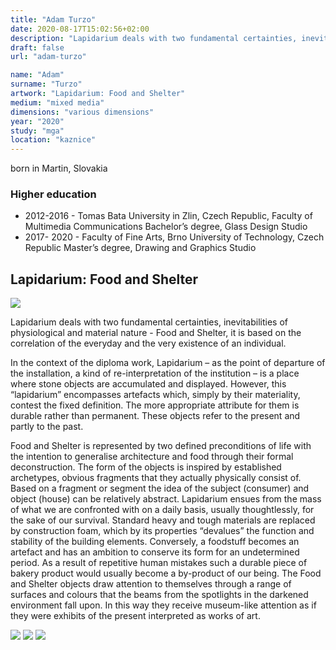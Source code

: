 ```yaml
---
title: "Adam Turzo"
date: 2020-08-17T15:02:56+02:00
description: "Lapidarium deals with two fundamental certainties, inevitabilities of physiological and material nature - Food and Shelter, it is based on the correlation of the everyday and the very existence of an individual."
draft: false
url: "adam-turzo"

name: "Adam"
surname: "Turzo"
artwork: "Lapidarium: Food and Shelter"
medium: "mixed media"
dimensions: "various dimensions"
year: "2020"
study: "mga"
location: "kaznice"
---
```


born in Martin, Slovakia

### Higher education
- 2012-2016 - Tomas Bata University in Zlin, Czech Republic, Faculty of Multimedia Communications
Bachelor’s degree, Glass Design Studio
- 2017- 2020 - Faculty of Fine Arts, Brno University of Technology, Czech Republic
Master’s degree, Drawing and Graphics Studio


## Lapidarium: Food and Shelter

![](/students/turzo/1.jpg)

Lapidarium deals with two fundamental certainties, inevitabilities of physiological and material nature - Food and Shelter, it is based on the correlation of the everyday and the very existence of an individual.

In the context of the diploma work, Lapidarium – as the point of departure of the installation, a kind of re-interpretation of the institution – is a place where stone objects are accumulated and displayed. However, this “lapidarium” encompasses artefacts which, simply by their materiality, contest the fixed definition. The more appropriate attribute for them is durable rather than permanent. These objects refer to the present and partly to the past.

Food and Shelter is represented by two defined preconditions of life with the intention to generalise architecture and food through their formal deconstruction. The form of the objects is inspired by established archetypes, obvious fragments that they actually physically consist of. Based on a fragment or segment the idea of the subject (consumer) and object (house) can be relatively abstract. Lapidarium ensues from the mass of what we are confronted with on a daily basis, usually thoughtlessly, for the sake of our survival. Standard heavy and tough materials are replaced by construction foam, which by its properties “devalues” the function and stability of the building elements. Conversely, a foodstuff becomes an artefact and has an ambition to conserve its form for an undetermined period. As a result of repetitive human mistakes such a durable piece of bakery product would usually become a by-product of our being. The Food and Shelter objects draw attention to themselves through a range of surfaces and colours that the beams from the spotlights in the darkened environment fall upon. In this way they receive museum-like attention as if they were exhibits of the present interpreted as works of art.

![](/students/turzo/2.jpg)
![](/students/turzo/3.jpg)
![](/students/turzo/4.jpg)
